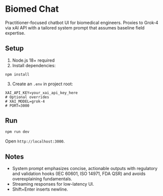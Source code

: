# Biomed Chat

Practitioner-focused chatbot UI for biomedical engineers. Proxies to Grok‑4 via xAI API with a tailored system prompt that assumes baseline field expertise.

## Setup

1. Node.js 18+ required
2. Install dependencies:

```sh
npm install
```

3. Create an `.env` in project root:

```
XAI_API_KEY=your_xai_api_key_here
# Optional overrides
# XAI_MODEL=grok-4
# PORT=3000
```

## Run

```sh
npm run dev
```

Open `http://localhost:3000`.

## Notes
- System prompt emphasizes concise, actionable outputs with regulatory and validation hooks (IEC 60601, ISO 14971, FDA QSR) and avoids overexplaining fundamentals.
- Streaming responses for low-latency UI.
- Shift+Enter inserts newline. 